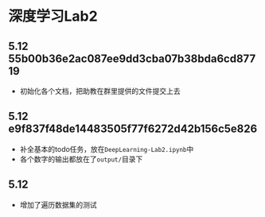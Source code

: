 # 深度学习Lab2

## 5.12 55b00b36e2ac087ee9dd3cba07b38bda6cd87719
- 初始化各个文档，把助教在群里提供的文件提交上去

## 5.12 e9f837f48de14483505f77f6272d42b156c5e826
- 补全基本的todo任务，放在`DeepLearning-Lab2.ipynb`中
- 各个数字的输出都放在了`output/`目录下

## 5.12
- 增加了遍历数据集的测试